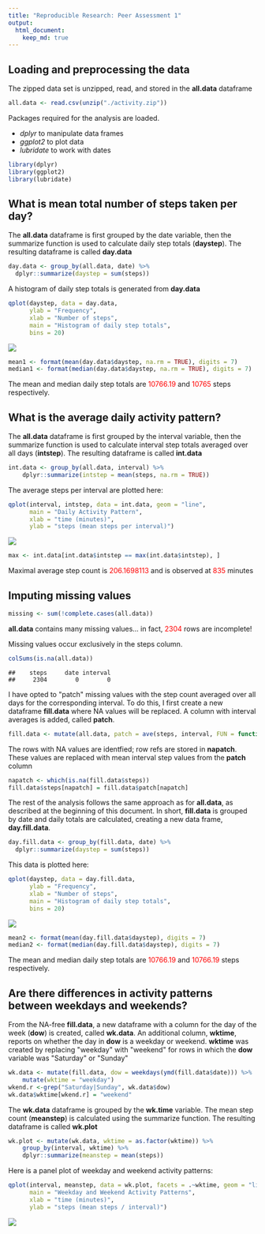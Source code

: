 ```yaml
---
title: "Reproducible Research: Peer Assessment 1"
output: 
  html_document: 
    keep_md: true
---
```



## Loading and preprocessing the data
The zipped data set is unzipped, read, and stored in the **all.data** dataframe 

```r
all.data <- read.csv(unzip("./activity.zip"))
```

Packages required for the analysis are loaded.

+ *dplyr* to manipulate data frames
+ *ggplot2* to plot data
+ *lubridate* to work with dates


```r
library(dplyr)
library(ggplot2)
library(lubridate)
```


## What is mean total number of steps taken per day?
The **all.data** dataframe is first grouped by the date variable,
then the summarize function is used to calculate daily step totals (**daystep**).
The resulting dataframe is called **day.data**

```r
day.data <- group_by(all.data, date) %>%
  dplyr::summarize(daystep = sum(steps))
```

A histogram of daily step totals is generated from **day.data** 

```r
qplot(daystep, data = day.data, 
      ylab = "Frequency", 
      xlab = "Number of steps", 
      main = "Histogram of daily step totals",
      bins = 20)
```

![](PA1_template_files/figure-html/Fig1-HistogramDailyStep-1.png)<!-- -->



```r
mean1 <- format(mean(day.data$daystep, na.rm = TRUE), digits = 7)
median1 <- format(median(day.data$daystep, na.rm = TRUE), digits = 7)
```
The mean and median daily step totals are <span style="color: red;">10766.19</span> and <span style="color: red;">10765</span> steps respectively.

## What is the average daily activity pattern?
The **all.data** dataframe is first grouped by the interval variable,
then the summarize function is used to calculate interval step totals averaged over all days (**intstep**).
The resulting dataframe is called **int.data**

```r
int.data <- group_by(all.data, interval) %>% 
    dplyr::summarize(intstep = mean(steps, na.rm = TRUE))
```

The average steps per interval are plotted here:

```r
qplot(interval, intstep, data = int.data, geom = "line",
      main = "Daily Activity Pattern", 
      xlab = "time (minutes)",
      ylab = "steps (mean steps per interval)")
```

![](PA1_template_files/figure-html/Fig2-DailyActivityPattern-1.png)<!-- -->


```r
max <- int.data[int.data$intstep == max(int.data$intstep), ]
```
Maximal average step count is <span style="color: red;">206.1698113</span> and is observed at <span style="color: red;">835</span> minutes

## Imputing missing values

```r
missing <- sum(!complete.cases(all.data))
```
**all.data** contains many missing values... in fact, <span style="color: red;">2304</span> rows are incomplete!

Missing values occur exclusively in the steps column.

```r
colSums(is.na(all.data))
```

```
##    steps     date interval 
##     2304        0        0
```

I have opted to "patch" missing values with the step count averaged over all days for the corresponding interval.
To do this, I first create a new dataframe **fill.data** where NA values will be replaced.
A column with interval averages is added, called **patch**.

```r
fill.data <- mutate(all.data, patch = ave(steps, interval, FUN = function(x) mean(x, na.rm = TRUE)))
```

The rows with NA values are identfied; row refs are stored in **napatch**.
These values are replaced with mean interval step values from the **patch** column

```r
napatch <- which(is.na(fill.data$steps))
fill.data$steps[napatch] = fill.data$patch[napatch]
```

The rest of the analysis follows the same approach as for **all.data**, as described at the beginning of this document.
In short, **fill.data** is grouped by date and daily totals are calculated, creating a new data frame, **day.fill.data**.

```r
day.fill.data <- group_by(fill.data, date) %>%
  dplyr::summarize(daystep = sum(steps))
```

This data is plotted here:

```r
qplot(daystep, data = day.fill.data, 
      ylab = "Frequency", 
      xlab = "Number of steps", 
      main = "Histogram of daily step totals",
      bins = 20)
```

![](PA1_template_files/figure-html/Fig3-HistogramDailyStepClean-1.png)<!-- -->



```r
mean2 <- format(mean(day.fill.data$daystep), digits = 7)
median2 <- format(median(day.fill.data$daystep), digits = 7)
```
The mean and median daily step totals are <span style="color: red;">10766.19</span> and <span style="color: red;">10766.19</span> steps respectively.

## Are there differences in activity patterns between weekdays and weekends?
From the NA-free **fill.data**, a new dataframe with a column for the day of the week (**dow**) is created, called **wk.data**.
An additional column, **wktime**, reports on whether the day in **dow** is a weekday or weekend.
**wktime** was created by replacing "weekday" with "weekend" for rows in which the **dow** variable was "Saturday" or "Sunday"

```r
wk.data <- mutate(fill.data, dow = weekdays(ymd(fill.data$date))) %>% 
    mutate(wktime = "weekday")
wkend.r <-grep("Saturday|Sunday", wk.data$dow)
wk.data$wktime[wkend.r] = "weekend"
```

The **wk.data** dataframe is grouped by the **wk.time** variable.
The mean step count (**meanstep**) is calculated using the summarize function.
The resulting dataframe is called **wk.plot**

```r
wk.plot <- mutate(wk.data, wktime = as.factor(wktime)) %>%
    group_by(interval, wktime) %>%
    dplyr::summarize(meanstep = mean(steps))
```

Here is a panel plot of weekday and weekend activity patterns:

```r
qplot(interval, meanstep, data = wk.plot, facets = .~wktime, geom = "line",
      main = "Weekday and Weekend Activity Patterns", 
      xlab = "time (minutes)",
      ylab = "steps (mean steps / interval)")
```

![](PA1_template_files/figure-html/Fig4-WeekdayWeekendActivityPatterns-1.png)<!-- -->
